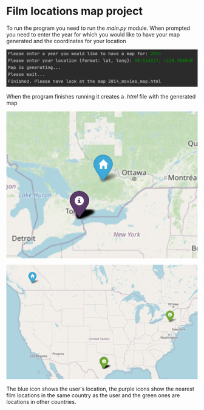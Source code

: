# Film locations map project

To run the program you need to run the *main.py* module. When prompted you need to enter the year for which 
you would like to have your map generated and the coordinates for your location

![Screenshot](example_1.png)

When the program finishes running it creates a *.html* file with the generated map

![Screenshot](example_3.png)

![Screenshot](example_2.png)

The blue icon shows the user's location, the purple icons 
show the nearest film locations in the same country as the user and the green ones are locations in other countries.